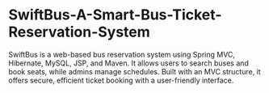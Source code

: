# SwiftBus-A-Smart-Bus-Ticket-Reservation-System
SwiftBus is a web-based bus reservation system using Spring MVC, Hibernate, MySQL, JSP, and Maven. It allows users to search buses and book seats, while admins manage schedules. Built with an MVC structure, it offers secure, efficient ticket booking with a user-friendly interface.
